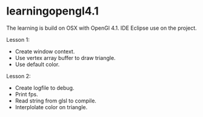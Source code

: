 # learningopengl4.1
The learning is build on OSX with OpenGl 4.1.
IDE Eclipse use on the project.

Lesson 1: 
+ Create window context.
+ Use vertex array buffer to draw triangle.
+ Use default color.

Lesson 2:
+ Create logfile to debug.
+ Print fps.
+ Read string from glsl to compile.
+ Interplolate color on triangle.
